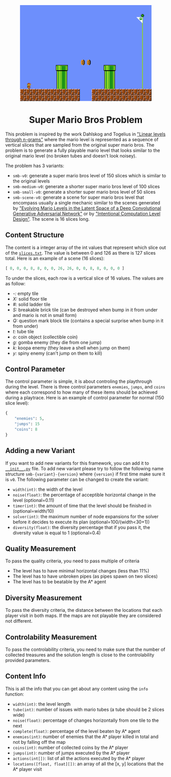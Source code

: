<p align="center">
	<img height="300px" src="../../../images/smb/example.png"/>
</p>
<h1 align="center">
Super Mario Bros Problem
</h1>

This problem is inspired by the work Dahlskog and Togelius in ["Linear levels through n-grams"](http://julian.togelius.com/Dahlskog2014Linear.pdf) where the mario level is represented as a sequence of vertical slices that are sampled from the original super mario bros. The problem is to generate a fully playable mario level that looks similar to the original mario level (no broken tubes and doesn't look noisey).

The problem has 3 variants:
- `smb-v0`: generate a super mario bros level of 150 slices which is similar to the original levels
- `smb-medium-v0`: generate a shorter super mario bros level of 100 slices
- `smb-small-v0`: generate a shorter super mario bros level of 50 slices
- `smb-scene-v0`: generate a scene for super mario bros level that encompass usually a single mechanic similar to the scenes generated by ["Evolving Mario Levels in the Latent Space of a Deep Convolutional Generative Adversarial Network"](https://arxiv.org/abs/1805.00728) or by ["Intentional Computation Level Design"](https://arxiv.org/abs/1904.08972). The scene is 16 slices long.

## Content Structure
The content is a integer array of the int values that represent which slice out of the [`slices.txt`](https://github.com/amidos2006/pcg_benchmark/blob/main/pcg_benchmark/probs/smb/slices.txt). The value is between 0 and 126 as there is 127 slices total. Here is an example of a scene (16 slices):

```python
[ 0, 0, 0, 8, 8, 0, 0, 26, 26, 0, 0, 8, 8, 0, 0, 0 ]
```

To under the slices, each row is a vertical slice of 16 values. The values are as follow:
- *-:* empty tile
- *X:* solid floor tile
- *#:* solid ladder tile
- *S:* breakable brick tile (can be destroyed when bump in it from under and mario is not in small form)
- *Q:* question mark block tile (contains a special surprise when bump in it from under)
- *t:* tube tile
- *o:* coin object (collectible coin)
- *g:* gomba enemy (they die from one jump)
- *k:* koopa enemy (they leave a shell when jump on them)
- *y:* spiny enemy (can't jump on them to kill)

## Control Parameter
The control parameter is simple, it is about controling the playthrough during the level. There is three control parameters `enemies`, `jumps`, and `coins` where each correspond to how many of these items should be achieved during a playtrace. Here is an example of control parameter for normal (150 slice level):

```python
{
	"enemies": 5,
	"jumps": 15
	"coins": 8
}
```

## Adding a new Variant
If you want to add new variants for this framework, you can add it to [`__init__.py`](https://github.com/amidos2006/pcg_benchmark/blob/main/pcg_benchmark/probs/smb/__init__.py) file. To add new variant please try to follow the following name structure `smb-{variant}-{version}` where `{version}` if first time make sure it is `v0`. The following parameter can be changed to create the variant:
- `width(int)`: the width of the level
- `noise(float)`: the percentage of acceptible horizontal change in the level (optional=0.11)
- `timer(int)`: the amount of time that the level should be finished in (optional=width/10)
- `solver(int)`: the maximum number of node expansions for the solver before it decides to execute its plan (optional=100/(width<30+1))
- `diversity(float)`: the diversity percentage that if you pass it, the diversity value is equal to 1 (optional=0.4)

## Quality Measurement
To pass the quality criteria, you need to pass multiple of criteria
- The level has to have minimal horizontal changes (less than 11%)
- The level has to have unbroken pipes (as pipes spawn on two slices)
- The level has to be beatable by the A* agent

## Diversity Measurement
To pass the diversity criteria, the distance between the locations that each player visit in both maps. If the maps are not playable they are considered not different.

## Controlability Measurement
To pass the controlability criteria, you need to make sure that the number of collected treasures and the solution length is close to the controlability provided parameters.

## Content Info
This is all the info that you can get about any content using the `info` function:
- `width(int)`: the level length
- `tube(int)`: number of issues with mario tubes (a tube should be 2 slices wide)
- `noise(float)`: percentage of changes horizontally from one tile to the next
- `complete(float)`: percentage of the level beaten by A* agent
- `enemies(int)`: number of enemies that the A* player killed in total and not by falling off the map
- `coins(int)`: number of collected coins by the A* player
- `jumps(int)`: number of jumps executed by the A* player
- `actions(int[])`: list of all the actions executed by the A* player
- `locations([float, float][])`: an array of all the [x, y] locations that the A* player visit